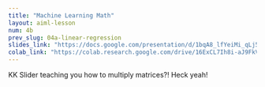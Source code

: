 ```yaml
---
title: "Machine Learning Math"
layout: aiml-lesson
num: 4b
prev_slug: 04a-linear-regression
slides_link: "https://docs.google.com/presentation/d/1bqA8_lfYeiMi_qLj5U1IetR7NXodFY09dYsOiwVyxaA/"
colab_link: "https://colab.research.google.com/drive/16ExCL7Ih8i-aJ9FkV_o4JxVQchSmzMHw"
---
```


KK Slider teaching you how to multiply matrices?! Heck yeah!